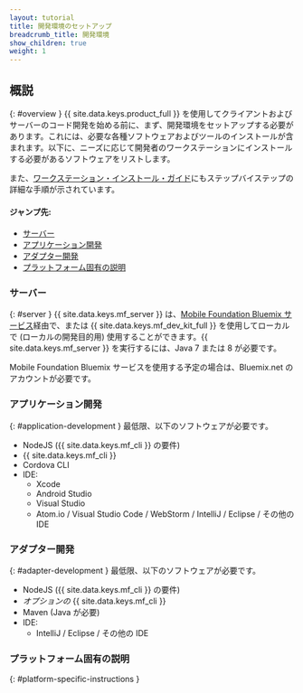 ```yaml
---
layout: tutorial
title: 開発環境のセットアップ
breadcrumb_title: 開発環境
show_children: true
weight: 1
---
```

<!-- NLS_CHARSET=UTF-8 -->
## 概説
{: #overview }
{{ site.data.keys.product_full }} を使用してクライアントおよびサーバーのコード開発を始める前に、まず、開発環境をセットアップする必要があります。これには、必要な各種ソフトウェアおよびツールのインストールが含まれます。以下に、ニーズに応じて開発者のワークステーションにインストールする必要があるソフトウェアをリストします。

また、[ワークステーション・インストール・ガイド](mobilefirst/installation-guide/)にもステップバイステップの詳細な手順が示されています。

#### ジャンプ先:

* [サーバー](#server)
* [アプリケーション開発](#application-development)
* [アダプター開発](#adapter-development)
* [プラットフォーム固有の説明](#platform-specific-instructions)

### サーバー
{: #server }
{{ site.data.keys.mf_server }} は、[Mobile Foundation Bluemix サービス](../../bluemix/using-mobile-foundation)経由で、または {{ site.data.keys.mf_dev_kit_full }} を使用してローカルで (ローカルの開発目的用) 使用することができます。{{ site.data.keys.mf_server }} を実行するには、Java 7 または 8 が必要です。

Mobile Foundation Bluemix サービスを使用する予定の場合は、Bluemix.net のアカウントが必要です。

### アプリケーション開発
{: #application-development }
最低限、以下のソフトウェアが必要です。

* NodeJS ({{ site.data.keys.mf_cli }} の要件)
* {{ site.data.keys.mf_cli }}
* Cordova CLI
* IDE:
    - Xcode
    - Android Studio
    - Visual Studio
    - Atom.io / Visual Studio Code / WebStorm / IntelliJ / Eclipse / その他の IDE

### アダプター開発
{: #adapter-development }
最低限、以下のソフトウェアが必要です。

* NodeJS ({{ site.data.keys.mf_cli }} の要件)
* *オプションの* {{ site.data.keys.mf_cli }}
* Maven (Java が必要)
* IDE:
    - IntelliJ / Eclipse / その他の IDE

### プラットフォーム固有の説明
{: #platform-specific-instructions }
